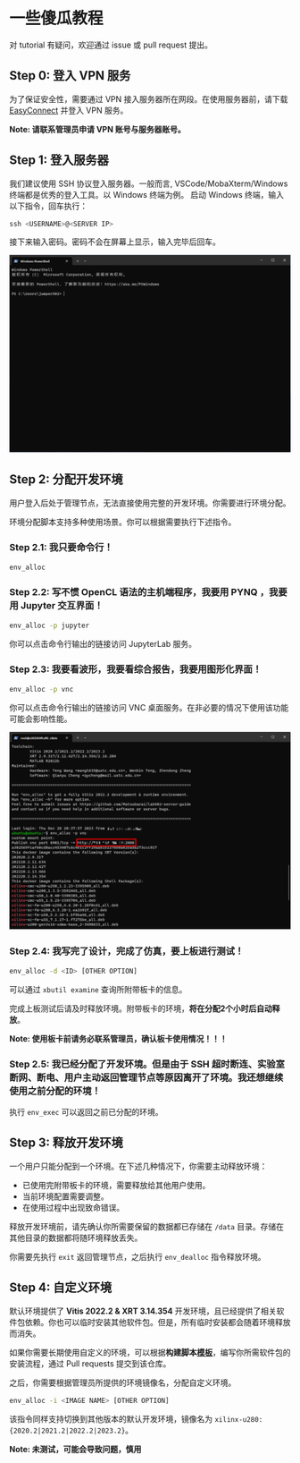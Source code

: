 # 一些傻瓜教程
对 tutorial 有疑问，欢迎通过 issue 或 pull request 提出。
## Step 0: 登入 VPN 服务
为了保证安全性，需要通过 VPN 接入服务器所在网段。在使用服务器前，请下载 [EasyConnect](https://support.sangfor.com.cn/productSoftware/list?product_id=20&category_id=56) 并登入 VPN 服务。

**Note: 请联系管理员申请 VPN 账号与服务器账号。**
## Step 1: 登入服务器
我们建议使用 SSH 协议登入服务器。一般而言, VSCode/MobaXterm/Windows 终端都是优秀的登入工具。以 Windows 终端为例。
启动 Windows 终端，输入以下指令，回车执行：
```powershell
ssh <USERNAME>@<SERVER IP>
```
接下来输入密码。密码不会在屏幕上显示，输入完毕后回车。

![logging](./images/logging.gif)
## Step 2: 分配开发环境
用户登入后处于管理节点，无法直接使用完整的开发环境。你需要进行环境分配。

环境分配脚本支持多种使用场景。你可以根据需要执行下述指令。
### Step 2.1: 我只要命令行！
```bash
env_alloc
```
### Step 2.2: 写不惯 OpenCL 语法的主机端程序，我要用 PYNQ ，我要用 Jupyter 交互界面！
```bash
env_alloc -p jupyter
```
你可以点击命令行输出的链接访问 JupyterLab 服务。
### Step 2.3: 我要看波形，我要看综合报告，我要用图形化界面！
```bash
env_alloc -p vnc
```
你可以点击命令行输出的链接访问 VNC 桌面服务。在非必要的情况下使用该功能可能会影响性能。

![GUI](./images/gui.gif)
### Step 2.4: 我写完了设计，完成了仿真，要上板进行测试！
```bash
env_alloc -d <ID> [OTHER OPTION]
```
可以通过 `xbutil examine` 查询所附带板卡的信息。

完成上板测试后请及时释放环境。附带板卡的环境，**将在分配2个小时后自动释放**。

**Note: 使用板卡前请务必联系管理员，确认板卡使用情况！！！**
### Step 2.5: 我已经分配了开发环境。但是由于 SSH 超时断连、实验室断网、断电、用户主动返回管理节点等原因离开了环境。我还想继续使用之前分配的环境！
执行 `env_exec` 可以返回之前已分配的环境。
## Step 3: 释放开发环境
一个用户只能分配到一个环境。在下述几种情况下，你需要主动释放环境：
- 已使用完附带板卡的环境，需要释放给其他用户使用。
- 当前环境配置需要调整。
- 在使用过程中出现致命错误。

释放开发环境前，请先确认你所需要保留的数据都已存储在 `/data` 目录。存储在其他目录的数据都将随环境释放丢失。

你需要先执行 `exit` 返回管理节点，之后执行 `env_dealloc` 指令释放环境。
## Step 4: 自定义环境
默认环境提供了 **Vitis 2022.2 & XRT 3.14.354** 开发环境，且已经提供了相关软件包依赖。你也可以临时安装其他软件包。但是，所有临时安装都会随着环境释放而消失。

如果你需要长期使用自定义的环境，可以根据**构建脚本[模板](./Dockerfile)**，编写你所需软件包的安装流程，通过 Pull requests 提交到该仓库。

之后，你需要根据管理员所提供的环境镜像名，分配自定义环境。
```bash
env_alloc -i <IMAGE NAME> [OTHER OPTION]
```
该指令同样支持切换到其他版本的默认开发环境，镜像名为 `xilinx-u280:{2020.2|2021.2|2022.2|2023.2}`。

**Note: 未测试，可能会导致问题，慎用**
